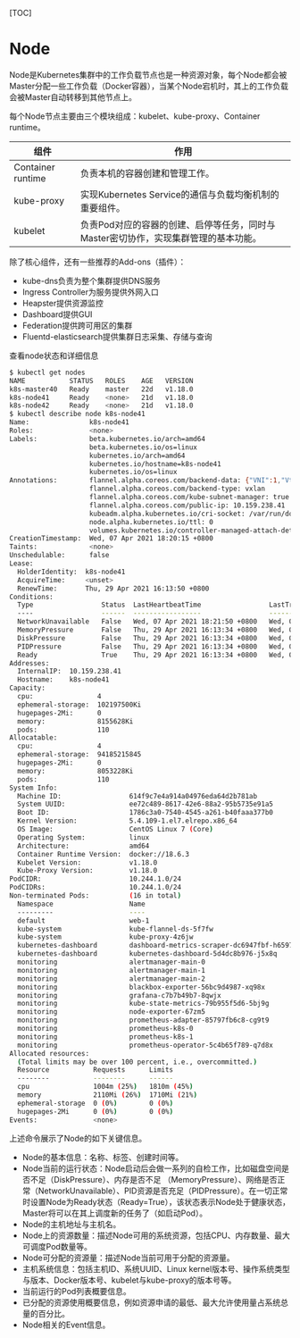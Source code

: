 [TOC]







# Node

​		Node是Kubernetes集群中的工作负载节点也是一种资源对象，每个Node都会被Master分配一些工作负载（Docker容器），当某个Node宕机时，其上的工作负载会被Master自动转移到其他节点上。

每个Node节点主要由三个模块组成：kubelet、kube-proxy、Container runtime。

| 组件              | 作用                                                         |
| ----------------- | ------------------------------------------------------------ |
| Container runtime | 负责本机的容器创建和管理工作。                               |
| kube-proxy        | 实现Kubernetes Service的通信与负载均衡机制的重要组件。       |
| kubelet           | 负责Pod对应的容器的创建、启停等任务，同时与 Master密切协作，实现集群管理的基本功能。 |



除了核心组件，还有一些推荐的Add-ons（插件）：

- kube-dns负责为整个集群提供DNS服务
- Ingress Controller为服务提供外网入口
- Heapster提供资源监控
- Dashboard提供GUI
- Federation提供跨可用区的集群
- Fluentd-elasticsearch提供集群日志采集、存储与查询



查看node状态和详细信息

```bash
$ kubectl get nodes
NAME           STATUS   ROLES    AGE   VERSION
k8s-master40   Ready    master   22d   v1.18.0
k8s-node41     Ready    <none>   21d   v1.18.0
k8s-node42     Ready    <none>   21d   v1.18.0
$ kubectl describe node k8s-node41
Name:               k8s-node41
Roles:              <none>
Labels:             beta.kubernetes.io/arch=amd64
                    beta.kubernetes.io/os=linux
                    kubernetes.io/arch=amd64
                    kubernetes.io/hostname=k8s-node41
                    kubernetes.io/os=linux
Annotations:        flannel.alpha.coreos.com/backend-data: {"VNI":1,"VtepMAC":"aa:e3:88:dd:ac:95"}
                    flannel.alpha.coreos.com/backend-type: vxlan
                    flannel.alpha.coreos.com/kube-subnet-manager: true
                    flannel.alpha.coreos.com/public-ip: 10.159.238.41
                    kubeadm.alpha.kubernetes.io/cri-socket: /var/run/dockershim.sock
                    node.alpha.kubernetes.io/ttl: 0
                    volumes.kubernetes.io/controller-managed-attach-detach: true
CreationTimestamp:  Wed, 07 Apr 2021 18:20:15 +0800
Taints:             <none>
Unschedulable:      false
Lease:
  HolderIdentity:  k8s-node41
  AcquireTime:     <unset>
  RenewTime:       Thu, 29 Apr 2021 16:13:50 +0800
Conditions:
  Type                 Status  LastHeartbeatTime                 LastTransitionTime                Reason                       Message
  ----                 ------  -----------------                 ------------------                ------                       -------
  NetworkUnavailable   False   Wed, 07 Apr 2021 18:21:50 +0800   Wed, 07 Apr 2021 18:21:50 +0800   FlannelIsUp                  Flannel is running on this node
  MemoryPressure       False   Thu, 29 Apr 2021 16:13:34 +0800   Wed, 07 Apr 2021 18:20:15 +0800   KubeletHasSufficientMemory   kubelet has sufficient memory available
  DiskPressure         False   Thu, 29 Apr 2021 16:13:34 +0800   Wed, 07 Apr 2021 18:20:15 +0800   KubeletHasNoDiskPressure     kubelet has no disk pressure
  PIDPressure          False   Thu, 29 Apr 2021 16:13:34 +0800   Wed, 07 Apr 2021 18:20:15 +0800   KubeletHasSufficientPID      kubelet has sufficient PID available
  Ready                True    Thu, 29 Apr 2021 16:13:34 +0800   Wed, 07 Apr 2021 18:21:55 +0800   KubeletReady                 kubelet is posting ready status
Addresses:
  InternalIP:  10.159.238.41
  Hostname:    k8s-node41
Capacity:
  cpu:                4
  ephemeral-storage:  102197500Ki
  hugepages-2Mi:      0
  memory:             8155628Ki
  pods:               110
Allocatable:
  cpu:                4
  ephemeral-storage:  94185215845
  hugepages-2Mi:      0
  memory:             8053228Ki
  pods:               110
System Info:
  Machine ID:                 614f9c7e4a914a04976eda64d2b781ab
  System UUID:                ee72c489-8617-42e6-88a2-95b5735e91a5
  Boot ID:                    1786c3a0-7540-4545-a261-b40faaa377b0
  Kernel Version:             5.4.109-1.el7.elrepo.x86_64
  OS Image:                   CentOS Linux 7 (Core)
  Operating System:           linux
  Architecture:               amd64
  Container Runtime Version:  docker://18.6.3
  Kubelet Version:            v1.18.0
  Kube-Proxy Version:         v1.18.0
PodCIDR:                      10.244.1.0/24
PodCIDRs:                     10.244.1.0/24
Non-terminated Pods:          (16 in total)
  Namespace                   Name                                         CPU Requests  CPU Limits  Memory Requests  Memory Limits  AGE
  ---------                   ----                                         ------------  ----------  ---------------  -------------  ---
  default                     web-1                                        0 (0%)        0 (0%)      0 (0%)           0 (0%)         46h
  kube-system                 kube-flannel-ds-5f7fw                        100m (2%)     100m (2%)   50Mi (0%)        50Mi (0%)      21d
  kube-system                 kube-proxy-4z6jw                             0 (0%)        0 (0%)      0 (0%)           0 (0%)         21d
  kubernetes-dashboard        dashboard-metrics-scraper-dc6947fbf-h6597    0 (0%)        0 (0%)      0 (0%)           0 (0%)         21d
  kubernetes-dashboard        kubernetes-dashboard-5d4dc8b976-j5x8q        0 (0%)        0 (0%)      0 (0%)           0 (0%)         21d
  monitoring                  alertmanager-main-0                          104m (2%)     200m (5%)   150Mi (1%)       150Mi (1%)     21d
  monitoring                  alertmanager-main-1                          104m (2%)     200m (5%)   150Mi (1%)       150Mi (1%)     21d
  monitoring                  alertmanager-main-2                          104m (2%)     200m (5%)   150Mi (1%)       150Mi (1%)     21d
  monitoring                  blackbox-exporter-56bc9d4987-xq98x           30m (0%)      60m (1%)    60Mi (0%)        120Mi (1%)     21d
  monitoring                  grafana-c7b7b49b7-8qwjx                      100m (2%)     200m (5%)   100Mi (1%)       200Mi (2%)     21d
  monitoring                  kube-state-metrics-79b955f5d6-5bj9g          40m (1%)      160m (4%)   230Mi (2%)       330Mi (4%)     21d
  monitoring                  node-exporter-67zm5                          112m (2%)     270m (6%)   200Mi (2%)       220Mi (2%)     21d
  monitoring                  prometheus-adapter-85797fb6c8-cg9t9          0 (0%)        0 (0%)      0 (0%)           0 (0%)         21d
  monitoring                  prometheus-k8s-0                             100m (2%)     100m (2%)   450Mi (5%)       50Mi (0%)      21d
  monitoring                  prometheus-k8s-1                             100m (2%)     100m (2%)   450Mi (5%)       50Mi (0%)      21d
  monitoring                  prometheus-operator-5c4b65f789-q7d8x         110m (2%)     220m (5%)   120Mi (1%)       240Mi (3%)     21d
Allocated resources:
  (Total limits may be over 100 percent, i.e., overcommitted.)
  Resource           Requests      Limits
  --------           --------      ------
  cpu                1004m (25%)   1810m (45%)
  memory             2110Mi (26%)  1710Mi (21%)
  ephemeral-storage  0 (0%)        0 (0%)
  hugepages-2Mi      0 (0%)        0 (0%)
Events:              <none>

```

上述命令展示了Node的如下关键信息。

- Node的基本信息：名称、标签、创建时间等。
- Node当前的运行状态：Node启动后会做一系列的自检工作，比如磁盘空间是否不足（DiskPressure）、内存是否不足
  （MemoryPressure）、网络是否正常（NetworkUnavailable）、PID资源是否充足（PIDPressure）。在一切正常时设置Node为Ready状态（Ready=True），该状态表示Node处于健康状态，Master将可以在其上调度新的任务了（如启动Pod）。
- Node的主机地址与主机名。
- Node上的资源数量：描述Node可用的系统资源，包括CPU、内存数量、最大可调度Pod数量等。
- Node可分配的资源量：描述Node当前可用于分配的资源量。
- 主机系统信息：包括主机ID、系统UUID、Linux kernel版本号、操作系统类型与版本、Docker版本号、kubelet与kube-proxy的版本号等。
- 当前运行的Pod列表概要信息。
- 已分配的资源使用概要信息，例如资源申请的最低、最大允许使用量占系统总量的百分比。
- Node相关的Event信息。